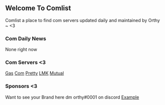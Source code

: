 ## Welcome To Comlist
Comlist a place to find com servers updated daily and maintained by Orthy ~ <3

### Com Daily News
None right now

### Com Servers <3
[Gas](https://discord.gg/gas/)
[Com](https://discord.gg/com/)
[Pretty](https://discord.gg/pretty/)
[LMK](https://discord.gg/lmk/)
[Mutual](https://discord.gg/Mutual/)

### Sponsors <3
Want to see your Brand here dm orthy#0001 on discord [Example](https://orthyy.github.io/comlist/)
